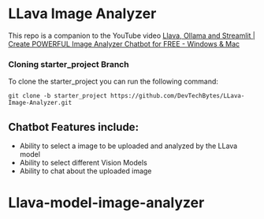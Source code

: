 # LLava Image Analyzer

This repo is a companion to the YouTube video <a href="https://youtu.be/1IosVm-OERs">Llava, Ollama and Streamlit | Create POWERFUL Image Analyzer Chatbot for FREE - Windows & Mac</a>


### Cloning starter_project Branch
To clone the starter_project you can run the following command:

```
git clone -b starter_project https://github.com/DevTechBytes/LLava-Image-Analyzer.git
```

## Chatbot Features include:
- Ability to select a image to be uploaded and analyzed by the LLava model
- Ability to select different Vision Models
- Ability to chat about the uploaded image

# Llava-model-image-analyzer
